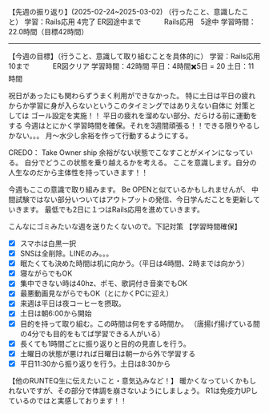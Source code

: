 【先週の振り返り】(2025-02-24~2025-03-02)
（行ったこと、意識したこと）
学習：Rails応用 4完了 ER図途中まで
　　　Rails応用　5途中
学習時間：22.0時間（目標42時間）

***
【今週の目標】（行うこと、意識して取り組むことを具体的に）
学習：Rails応用 10まで
　　　ER図クリア
学習時間：42時間
 平日：4時間✖️5日 = 20
 土日：11時間

祝日があったにも関わらずうまく利用ができなかった。
特に土日は平日の疲れからか学習に身が入らないというこのタイミングではありえない自体に
対策としては
ゴール設定を実施！！
平日の疲れを溜めない部分、だらける前に運動をする
今週はとにかく学習時間を確保。それを3週間頑張る！！できる限りやるしかない。。。
月〜水少し余裕を作って行動するようにする。

CREDO： Take Owner ship
余裕がない状態でこなすことがメインになっている。
自分でどうこの状態を乗り越えるかを考える。
ここを意識します。自分の人生なのだから主体性を持っていきます！！

今週もここの意識で取り組みます。
Be OPENと似ているかもしれませんが、
中間試験ではない部分いついてはアウトプットの発信、今日学んだことを更新していきます。
最低でも2日に１つはRails応用を進めていきます。

こんなにゴミみたいな週を送りたくないので。下記対策
【学習時間確保】
- [x] スマホは白黒一択
- [x] SNSは全削除。LINEのみ。。。
- [x] 眠たくても決めた時間は机に向かう。（平日は4時間、2時までは向かう）
- [x] 寝ながらでもOK
- [x] 集中できない時は40hz、ポモ、歌詞付き音楽でもOK
- [x] 最悪動画見ながらでもOK（とにかくPCに迎え）
- [x] 来週は平日は夜コーヒーを摂取。
- [x] 土日は朝6:00から開始
- [x] 目的を持って取り組む。この時間は何をする時間か。
（唐揚げ揚げている間の4分でも目的をもてば学習できる人がいる）
- [x] 長くても1時間ごとに振り返りと目的の見直しを行う。
- [x] 土曜日の状態が悪ければ日曜日は朝一から外で学習する
- [x] 平日11:30から振り返りを行う。土日は8:30から

【他のRUNTEQ生に伝えたいこと・意気込みなど！】
暖かくなっていくかもしれないですが、その部分で体調を崩さないようにしましょう。
R1は免疫力UPしているのではと実感しております！！


